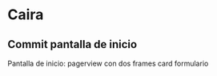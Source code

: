 # Caira

## Commit pantalla de inicio

Pantalla de inicio:
    pagerview con dos frames
    card formulario
